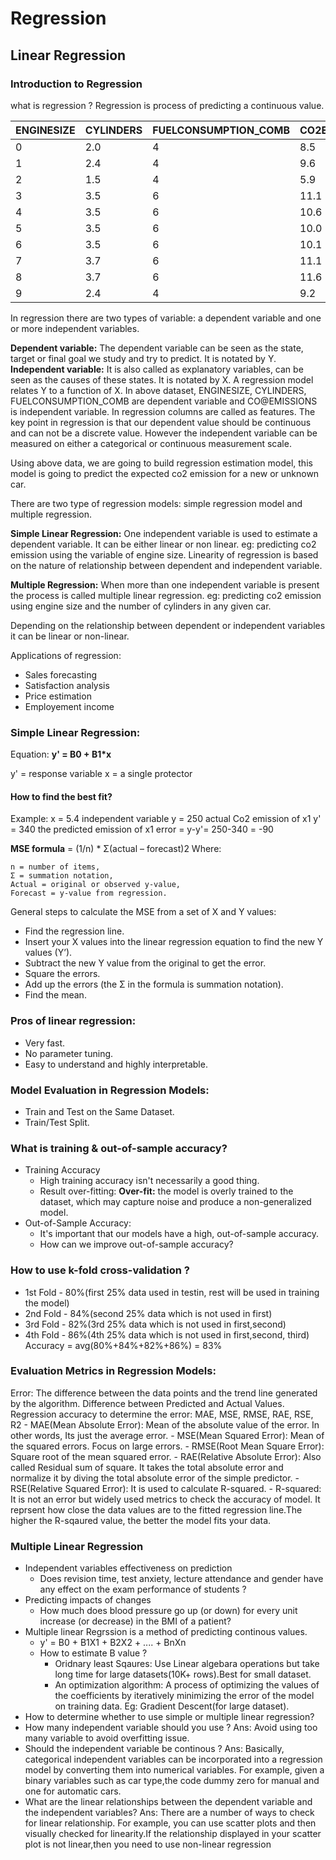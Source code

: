 # Regression

## Linear Regression

### Introduction to Regression

what is regression ?
Regression is process of predicting a continuous value.

| ENGINESIZE | CYLINDERS | FUELCONSUMPTION_COMB | CO2EMISSIONS |
|--- |---|--- |---|
| 0 | 2.0 | 4 | 8.5 | 196 |
| 1 | 2.4 | 4 | 9.6 | 221 |
| 2 | 1.5 | 4 | 5.9 | 136 |
| 3 | 3.5 | 6 |11.1 | 255 |
| 4 | 3.5 | 6 |10.6 | 244 |
| 5 | 3.5 | 6 |10.0 | 230 |
| 6 | 3.5 | 6 |10.1 | 232 |
| 7 | 3.7 | 6 |11.1 | 255 |
| 8 | 3.7 | 6 |11.6 | 267 |
| 9 | 2.4 | 4 | 9.2 | ? | <- Let's predict co2emission for new car

In regression there are two types of variable: a dependent variable and one or more independent variables.

**Dependent variable:** The dependent variable can be seen as the state, target or final goal we study and try to predict. It is notated by Y.
**Independent variable:** It is also called as explanatory variables, can be seen as the causes of these states. It is notated by X.
A regression model relates Y to a function of X.
In above dataset, ENGINESIZE, CYLINDERS, FUELCONSUMPTION_COMB are dependent variable and CO@EMISSIONS is independent variable. 
In regression columns are called as features. The key point in regression is that our dependent value should be continuous and can not be a discrete value.
However the independent variable can be measured on either a categorical or continuous measurement scale.

Using above data, we are going to build regression estimation model, this model is going to predict the expected co2 emission for a new or unknown car.

There are two type of regression models: simple regression model and multiple regression.

**Simple Linear Regression:** One independent variable is used to estimate a dependent variable. It can be either linear or non linear. eg: predicting co2 emission using the variable of engine size. Linearity of regression is based on the nature of relationship between dependent and independent variable.

**Multiple Regression:** When more than one independent variable is present the process is called multiple linear regression. eg: predicting co2 emission using engine size and the number of cylinders in any given car.

Depending on the relationship between dependent or independent variables it can be linear or non-linear.

Applications of regression:
- Sales forecasting
- Satisfaction analysis
- Price estimation
- Employement income

### Simple Linear Regression:
Equation:
**y' = B0 + B1*x**

y' = response variable
x = a single protector

#### How to find the best fit?
Example:
x = 5.4 independent variable
y = 250 actual Co2 emission of x1
y' = 340 the predicted emission of x1
error = y-y'= 250-340 = -90

**MSE formula** = (1/n) * Σ(actual – forecast)2
Where:

    n = number of items,
    Σ = summation notation,
    Actual = original or observed y-value,
    Forecast = y-value from regression.

General steps to calculate the MSE from a set of X and Y values:
- Find the regression line.
- Insert your X values into the linear regression equation to find the new Y values (Y’).
- Subtract the new Y value from the original to get the error.
- Square the errors.
- Add up the errors (the Σ in the formula is summation notation).
- Find the mean.

### Pros of linear regression:
- Very fast.
- No parameter tuning.
- Easy to understand and highly interpretable.

### Model Evaluation in Regression Models:
- Train and Test on the Same Dataset.
- Train/Test Split.

### What is training & out-of-sample accuracy?
- Training Accuracy
    - High training accuracy isn't necessarily a good thing.
    - Result over-fitting: **Over-fit:** the model is overly trained to the dataset, which may capture noise and produce a non-generalized model.
- Out-of-Sample Accuracy:
    - It's important that our models have a high, out-of-sample accuracy.
    - How can we improve out-of-sample accuracy?
### How to use k-fold cross-validation ?
- 1st Fold - 80%(first 25% data used in testin, rest will be used in training the model)
- 2nd Fold - 84%(second 25% data which is not used in first)
- 3rd Fold - 82%(3rd 25% data which is not used in first,second)
- 4th Fold - 86%(4th 25% data which is not used in first,second, third)
Accuracy = avg(80%+84%+82%+86%) = 83%

### Evaluation Metrics in Regression Models:
Error: The difference between the data points and the trend line generated by the algorithm. Difference between Predicted and Actual Values.
Regression accuracy to determine the error: MAE, MSE, RMSE, RAE, RSE, R2
    - MAE(Mean Absolute Error): Mean of the absolute value of the error. In other words, Its just the average error.
    - MSE(Mean Squared Error): Mean of the squared errors. Focus on large errors.
    - RMSE(Root Mean Square Error): Square root of the mean squared error.
    - RAE(Relative Absolute Error): Also called Residual sum of square. It takes the total absolute error and normalize it by diving the total absolute error of the simple predictor.
    - RSE(Relative Squared Error): It is used to calculate R-squared.
    - R-squared: It is not an error but widely used metrics to check the accuracy of model. It reprsent how close the data values are to the fitted regression line.The higher the R-sqaured value, the better the model fits your data.


### Multiple Linear Regression
- Independent variables effectiveness on prediction
    - Does revision time, test anxiety, lecture attendance and gender have any effect on the exam performance of students ?
- Predicting impacts of changes
    - How much does blood pressure go up (or down) for every unit increase (or decrease) in the BMI of a patient?
- Multiple linear Regrssion is a method of predicting continous values.
    - y' = B0 + B1X1 + B2X2 + .... + BnXn
    - How to estimate B value ?
        - Oridnary least Sqaures: Use Linear algebara operations but take long time for large datasets(10K+ rows).Best for small dataset.
        - An optimization algorithm: A process of optimizing the values of the coefficients by iteratively minimizing the error of the model on training data. Eg: Gradient Descent(for large dataset). 
- How to determine whether to use simple or multiple linear regression?
- How many independent variable should you use ? Ans: Avoid using too many variable to avoid overfitting issue. 
- Should the independent variable be continous ? Ans: Basically, categorical independent variables can be incorporated into a regression model by converting them into numerical variables. For example, given a binary variables such as car type,the code dummy zero for manual and one for automatic cars.
- What are the linear relationships between the dependent variable and the independent variables? Ans: There are a number of ways to check for linear relationship. For example, you can use scatter plots and then visually checked for linearity.If the relationship displayed in your scatter plot is not linear,then you need to use non-linear regression

